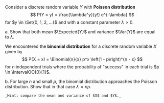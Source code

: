 Consider a discrete random variable $Y$ with **Poisson distribution**
$$
    P(Y = y) = \frac{\lambda^y}{y!} e^{-\lambda}
$$
for $y \in \Set{0, 1, 2, ...}$ and with a constant parameter $\lambda > 0$.

a. Show that both mean $\Expected{Y}$ and variance $\Var{Y}$ are equal to $\lambda$.

We encountered the **binomial distribution** for a discrete random variable $X$ given by
$$
    P(X = x) = \Binomial{n}{x} p^x \left(1 - p\right)^{n - x}
$$
for $n$ independent trials where the probability of "success" in each trial is $p \in \IntervalOO{0}{1}$.

b.  For large $n$ and small $p$, the binomial distribution approaches the Poisson distribution.
    Show that in that case $\lambda \approx np$.

    _Hint: compare the mean and variance of $X$ and $Y$._
